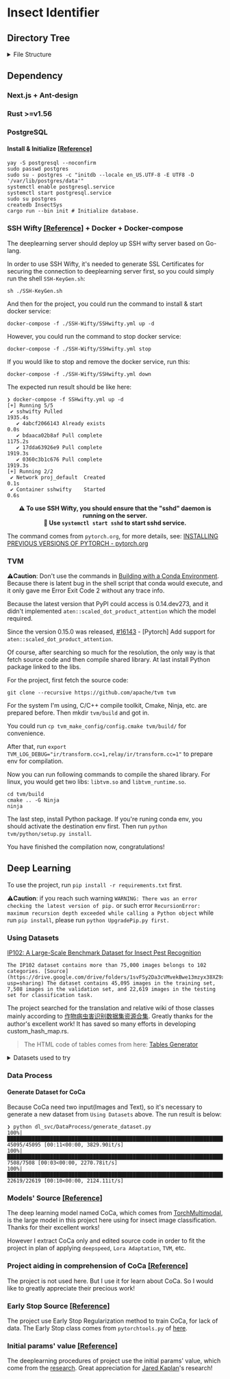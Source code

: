 # Insect Identifier

## Directory Tree
<details><summary>File Structure</summary>
<pre>
<code>Insect-Identifier
├── Cargo.lock
├── Cargo.toml
├── dl_svc
│   ├── CoCa
│   │   ├── coca_model.py
│   │   ├── coca_vit_custom.py
│   │   ├── multimodal_decoder.py
│   │   └── text_decoder.py
│   ├── CoCaProcedures
│   │   └── train.py
│   ├── config.py
│   ├── DataProcess
│   │   ├── datasetloader.py
│   │   ├── generate_dataset.py
│   │   └── text_processor.py
│   ├── ds_cfg.json
│   ├── Encoder
│   │   └── vision_transformer.py
│   ├── Layers
│   │   ├── attention_pooler.py
│   │   ├── mlp.py
│   │   ├── multi_head_attention.py
│   │   ├── normalizations.py
│   │   ├── patch_embedding.py
│   │   └── transformer.py
│   ├── Loss
│   │   ├── CoCa_loss.py
│   │   └── contrastive_loss_with_temperature.py
│   ├── manager.py
│   ├── Masking
│   │   └── random_masking.py
│   ├── ModelTransfer
│   │   └── Classifier.py
│   ├── TransferProcedures
│   │   ├── compile_model.py
│   │   ├── compile_utils.py
│   │   ├── infer_by_tvm.py
│   │   ├── infer_et_test.py
│   │   └── train.py
│   └── Utils
│       ├── attention.py
│       ├── common.py
│       ├── distributed.py
│       ├── early_stop.py
│       ├── file_io.py
│       └── random_seed.py
├── front_end
│   ├── app
│   │   ├── Componets
│   │   │   ├── Buttons
│   │   │   │   ├── SignInButton.tsx
│   │   │   │   ├── SignOutButton.tsx
│   │   │   │   └── SignUpButton.tsx
│   │   │   ├── FileManage.tsx
│   │   │   ├── NavBar.tsx
│   │   │   ├── ResultPagePanel.tsx
│   │   │   └── UploadImage.tsx
│   │   ├── globals.css
│   │   ├── layout.tsx
│   │   ├── page.module.css
│   │   ├── Pages
│   │   │   ├── ContentPanel.tsx
│   │   │   └── SubPages
│   │   │       ├── commands.json
│   │   │       ├── Commands.tsx
│   │   │       ├── Common.tsx
│   │   │       ├── FeedbackManage.tsx
│   │   │       ├── LabelData.tsx
│   │   │       ├── ModelManage.tsx
│   │   │       ├── UserInfo.tsx
│   │   │       ├── UserManage.tsx
│   │   │       └── WebSSH.tsx
│   │   ├── page.tsx
│   │   ├── Types.ts
│   │   └── Utils.tsx
│   ├── next.config.mjs
│   ├── next-env.d.ts
│   ├── package.json
│   ├── package-lock.json
│   ├── public
│   │   ├── next.svg
│   │   └── vercel.svg
│   └── tsconfig.json
├── GraduationDesign.ipynb
├── README.md
├── requirements.txt
├── src
│   ├── authenticator.rs
│   ├── config.rs
│   ├── daemon.rs
│   ├── dl_svc.rs
│   ├── doc_database.rs
│   ├── feedback.rs
│   ├── init_proj
│   │   └── init.rs
│   ├── io_agent.rs
│   ├── main.rs
│   ├── model_manager.rs
│   ├── species_vector.rs
│   └── user_manager.rs
├── SSH-Wifty
│   ├── cert
│   │   ├── cert.key
│   │   └── cert.pem
│   ├── SSH-KeyGen.sh
│   ├── sshwifty
│   │   ├── sshwifty.conf.json
│   │   └── sshwifty.conf.json.example
│   └── SSHwifty.yml
├── Test Plan.jmx
├── tvm_make_config
│   └── config.cmake
└── UpgradePip.py

25 directories, 89 files</code>
</pre>
</details>

## Dependency

### Next.js + Ant-design

### Rust >=v1.56

### PostgreSQL

#### Install & Initialize [[Reference]](https://blog.csdn.net/Mculover666/article/details/124049857)
```shell
yay -S postgresql --noconfirm
sudo passwd postgres
sudo su - postgres -c "initdb --locale en_US.UTF-8 -E UTF8 -D '/var/lib/postgres/data'"
systemctl enable postgresql.service
systemctl start postgresql.service
sudo su postgres
createdb InsectSys
cargo run --bin init # Initialize database.
```

### SSH Wifty [[Reference]](https://github.com/nirui/sshwifty) + Docker + Docker-compose

The deeplearning server should deploy up SSH wifty server based on Go-lang.

In order to use SSH Wifty, it's needed to generate SSL Certificates for securing the connection to deeplearning server first, so you could simply run the shell `SSH-KeyGen.sh`:
```shell
sh ./SSH-KeyGen.sh
```

And then for the project, you could run the command to install & start docker service:
```shell
docker-compose -f ./SSH-Wifty/SSHwifty.yml up -d
```
However, you could run the command to stop docker service:
```shell
docker-compose -f ./SSH-Wifty/SSHwifty.yml stop
```
If you would like to stop and remove the docker service, run this:
```shell
docker-compose -f ./SSH-Wifty/SSHwifty.yml down
```

The expected run result should be like here:
```shell
❯ docker-compose -f SSHwifty.yml up -d
[+] Running 5/5
 ✔ sshwifty Pulled                                                                                                                    1935.4s
   ✔ 4abcf2066143 Already exists                                                                                                         0.0s
   ✔ bdaaca02b8af Pull complete                                                                                                       1175.2s
   ✔ 17dda63926e9 Pull complete                                                                                                       1919.3s
   ✔ 0360c3b1c676 Pull complete                                                                                                       1919.3s
[+] Running 2/2
 ✔ Network proj_default  Created                                                                                                         0.1s
 ✔ Container sshwifty    Started                                                                                                         0.6s
```

<center><strong>⚠️ To use SSH Wifty, you should ensure that the "sshd" daemon is running on the server. <br />📄 Use <code>systemctl start sshd</code> to start sshd service.</strong></center>

The command comes from `pytorch.org`, for more details, see: [INSTALLING PREVIOUS VERSIONS OF PYTORCH - pytorch.org](https://pytorch.org/get-started/previous-versions/)

### TVM

⚠️**Caution**: Don't use the commands in [Building with a Conda Environment](https://tvm.apache.org/docs/install/from_source.html#building-with-a-conda-environment). Because there is latent bug in the shell script that conda would execute, and it only gave me Error Exit Code 2 without any trace info.

Because the latest version that PyPI could access is 0.14.dev273, and it didn't implemented `aten::scaled_dot_product_attention` which the model required.

Since the version 0.15.0 was released, [#16143](https://github.com/apache/tvm/pull/16143) - [Pytorch] Add support for `aten::scaled_dot_product_attention`.

Of course, after searching so much for the resolution, the only way is that fetch source code and then compile shared library. At last install Python package linked to the libs.

For the project, first fetch the source code:
```shell
git clone --recursive https://github.com/apache/tvm tvm
```

For the system I'm using, C/C++ compile toolkit, Cmake, Ninja, etc. are prepared before. Then mkdir `tvm/build` and got in.

You could run `cp tvm_make_config/config.cmake tvm/build/` for convenience.

After that, run `export TVM_LOG_DEBUG="ir/transform.cc=1,relay/ir/transform.cc=1"` to prepare env for compilation.

Now you can run following commands to compile the shared library. For linux, you would get two libs: `libtvm.so` and `libtvm_runtime.so`.
```shell
cd tvm/build
cmake .. -G Ninja
ninja
```

The last step, install Python package. If you're runing conda env, you should activate the destination env first. Then run `python tvm/python/setup.py install`.

You have finished the compilation now, congratulations!

## Deep Learning

To use the project, run `pip install -r requirements.txt` first.

⚠️**Caution**: if you reach such warning `WARNING: There was an error checking the latest version of pip.` or such error `RecursionError: maximum recursion depth exceeded while calling a Python object` while run `pip install`, please run `python UpgradePip.py first.`

### Using Datasets

[IP102: A Large-Scale Benchmark Dataset for Insect Pest Recognition](https://github.com/xpwu95/IP102?tab=readme-ov-file)

    The IP102 dataset contains more than 75,000 images belongs to 102 categories. [Source](https://drive.google.com/drive/folders/1svFSy2Da3cVMvekBwe13mzyx38XZ9xWo?usp=sharing) The dataset contains 45,095 images in the training set, 7,508 images in the validation set, and 22,619 images in the testing set for classification task.

The project searched for the translation and relative wiki of those classes mainly according to [作物病虫害识别数据集资源合集](https://aitechtogether.com/article/45878.html). Greatly thanks for the author's excellent work! It has saved so many efforts in developing custom_hash_map.rs.

> The HTML code of tables comes from here: [Tables Generator](https://www.tablesgenerator.com/html_tables)

<details>
<summary> Datasets used to try </summary>
    <div>
        <a href="https://www.kaggle.com/discussions/general/164015">Data Set of 120 Insect Species for Classification projects - kaggle</a>
        <p>It has 291 species of Insects using 63,364 images from the Natural History Museum London. <a href="https://zenodo.org/record/3549369#.XvI_jMfVLIU">[Source]</a></p>
    </div>
    <div>
        <a href="https://figshare.com/articles/dataset/Soybean_Crop_Insect_Raw_Image_Dataset_V1_with_bounding_boxes/13077221/4">InsectBase: Soybean Crop Insect Raw Image Dataset_V1 with Bounding boxes for Classification and Localization</a>
        <p>The dataset contains 4 catecories: Eocanthecona Bug, Tobacco Caterpillar, Red Hairy Catterpillar, Larva Spodoptera. It's a total of 3824 images.</p>
    </div>
    <div>
        <a href="https://www.kaggle.com/datasets/vencerlanz09/insect-village-synthetic-dataset?resource=download-directory&select=Insect+Classes">Insect Village Synthetic Dataset - kaggle</a>
        <p>The project use the dataset's folder `Insect Classes`, contains 1000 synthetic images for each insect class(10 categories and 10000 images in total).</p>
    </div>
    <div>
        <a href="https://www.kaggle.com/datasets/tarundalal/dangerous-insects-dataset">Dangerous Farm Insects Dataset - kaggle</a>
        <p>This dataset contains 15 classes that are regarded as the dangerous and harmful insects(Images total in 1578).</p>
    </div>
    <div>
        <a href="https://zenodo.org/records/8325384">Insect Detect - insect classification dataset v2</a>
        <p>The dataset contains 27 classes and 21000 images in total.</p>
    </div>
    <details>
        <summary>Count of each class in Insect Detect - insect classification dataset v2</summary>
        <style type="text/css">
        .tg  {border-collapse:collapse;border-spacing:0;}
        .tg td{border-color:black;border-style:solid;border-width:1px;font-family:Arial, sans-serif;font-size:14px;
        overflow:hidden;padding:10px 5px;word-break:normal;}
        .tg th{border-color:black;border-style:solid;border-width:1px;font-family:Arial, sans-serif;font-size:14px;
        font-weight:normal;overflow:hidden;padding:10px 5px;word-break:normal;}
        .tg .tg-baqh{text-align:center;vertical-align:top}
        .tg .tg-0lax{text-align:left;vertical-align:top}
        </style>
        <table class="tg">
        <thead>
        <tr>
            <th class="tg-baqh">Class</th>
            <th class="tg-baqh">Description</th>
            <th class="tg-baqh">Image Count</th>
        </tr>
        </thead>
        <tbody>
        <tr>
            <td class="tg-baqh">ant</td>
            <td class="tg-0lax">Formicidae</td>
            <td class="tg-baqh">1097</td>
        </tr>
        <tr>
            <td class="tg-baqh">bee</td>
            <td class="tg-0lax">Anthophila excluding Apis mellifera and Bombus sp.</td>
            <td class="tg-baqh">1061</td>
        </tr>
        <tr>
            <td class="tg-baqh">bee_apis</td>
            <td class="tg-0lax">Apis mellifera</td>
            <td class="tg-baqh">294</td>
        </tr>
        <tr>
            <td class="tg-baqh">bee_bombus</td>
            <td class="tg-0lax">Bombus sp.</td>
            <td class="tg-baqh">1262</td>
        </tr>
        <tr>
            <td class="tg-baqh">beetle</td>
            <td class="tg-0lax">Coleoptera excluding Coccinellidae and some Oedemeridae</td>
            <td class="tg-baqh">520</td>
        </tr>
        <tr>
            <td class="tg-baqh">beetle_cocci</td>
            <td class="tg-0lax">Coccinellidae</td>
            <td class="tg-baqh">776</td>
        </tr>
        <tr>
            <td class="tg-baqh">beetle_oedem</td>
            <td class="tg-0lax">Visually distinct Oedemeridae</td>
            <td class="tg-baqh">199</td>
        </tr>
        <tr>
            <td class="tg-baqh">bug</td>
            <td class="tg-0lax">Heteroptera excluding Graphosoma italicum</td>
            <td class="tg-baqh">390</td>
        </tr>
        <tr>
            <td class="tg-baqh">bug_grapho</td>
            <td class="tg-0lax">Graphosoma italicum</td>
            <td class="tg-baqh">185</td>
        </tr>
        <tr>
            <td class="tg-baqh">fly</td>
            <td class="tg-0lax">Brachycera excluding Empididae, Sarcophagidae, Syrphidae and small Brachycera</td>
            <td class="tg-baqh">1717</td>
        </tr>
        <tr>
            <td class="tg-baqh">fly_empi</td>
            <td class="tg-0lax">Empididae</td>
            <td class="tg-baqh">177</td>
        </tr>
        <tr>
            <td class="tg-baqh">fly_sarco</td>
            <td class="tg-0lax">Visually distinct Sarcophagidae</td>
            <td class="tg-baqh">319</td>
        </tr>
        <tr>
            <td class="tg-baqh">fly_small</td>
            <td class="tg-0lax">Small Brachycera</td>
            <td class="tg-baqh">1662</td>
        </tr>
        <tr>
            <td class="tg-baqh">hfly_episyr</td>
            <td class="tg-0lax">Hoverfly Episyrphus balteatus</td>
            <td class="tg-baqh">2518</td>
        </tr>
        <tr>
            <td class="tg-baqh">hfly_eristal</td>
            <td class="tg-0lax">Hoverfly Eristalis sp., mainly Eristalis tenax</td>
            <td class="tg-baqh">1954</td>
        </tr>
        <tr>
            <td class="tg-baqh">hfly_eupeo</td>
            <td class="tg-0lax">Mainly hoverfly Eupeodes corollae and Scaeva pyrastri</td>
            <td class="tg-baqh">1358</td>
        </tr>
        <tr>
            <td class="tg-baqh">hfly_myathr</td>
            <td class="tg-0lax">Hoverfly Myathropa florea</td>
            <td class="tg-baqh">593</td>
        </tr>
        <tr>
            <td class="tg-baqh">hfly_sphaero</td>
            <td class="tg-0lax">Hoverfly Sphaerophoria sp., mainly Sphaerophoria scripta</td>
            <td class="tg-baqh">374</td>
        </tr>
        <tr>
            <td class="tg-baqh">hfly_syrphus</td>
            <td class="tg-0lax">Mainly hoverfly Syrphus sp.</td>
            <td class="tg-baqh">488</td>
        </tr>
        <tr>
            <td class="tg-baqh">lepi</td>
            <td class="tg-0lax">Lepidoptera</td>
            <td class="tg-baqh">228</td>
        </tr>
        <tr>
            <td class="tg-baqh">none_bg</td>
            <td class="tg-0lax">Images with no insect - background (platform)</td>
            <td class="tg-baqh">851</td>
        </tr>
        <tr>
            <td class="tg-baqh">none_bird</td>
            <td class="tg-0lax">Images with no insect - bird sitting on platform</td>
            <td class="tg-baqh">67</td>
        </tr>
        <tr>
            <td class="tg-baqh">none_dirt</td>
            <td class="tg-0lax">Images with no insect - leaves and other plant material, bird droppings</td>
            <td class="tg-baqh">838</td>
        </tr>
        <tr>
            <td class="tg-baqh">none_shadow</td>
            <td class="tg-0lax">Images with no insect - shadows of insects or surrounding plants</td>
            <td class="tg-baqh">647</td>
        </tr>
        <tr>
            <td class="tg-baqh">other</td>
            <td class="tg-0lax">Other Arthropods, including various Hymenoptera and Symphyta, Diptera, Orthoptera, <br>Auchenorrhyncha, Neuroptera, Araneae</td>
            <td class="tg-baqh">790</td>
        </tr>
        <tr>
            <td class="tg-baqh">scorpionfly</td>
            <td class="tg-0lax">Panorpa sp.</td>
            <td class="tg-baqh">120</td>
        </tr>
        <tr>
            <td class="tg-baqh">wasp</td>
            <td class="tg-0lax">Mainly Vespula sp. and Polistes dominula</td>
            <td class="tg-baqh">515</td>
        </tr>
        </tbody>
        </table>
    </details>
</details>

### Data Process

#### Generate Dataset for CoCa

Because CoCa need two input(Images and Text), so it's necessary to generate a new dataset from `Using Datasets` above. The run result is below:

```shell
❯ python dl_svc/DataProcess/generate_dataset.py
100%|██████████████████████████████████████████████████████████████████████████████████| 45095/45095 [00:11<00:00, 3829.90it/s]
100%|████████████████████████████████████████████████████████████████████████████████████| 7508/7508 [00:03<00:00, 2270.78it/s]
100%|██████████████████████████████████████████████████████████████████████████████████| 22619/22619 [00:10<00:00, 2124.11it/s]

```

### Models' Source [[Reference]](https://github.com/facebookresearch/multimodal)

The deep learning model named CoCa, which comes from [TorchMultimodal](https://github.com/facebookresearch/multimodal), is the large model in this project here using for insect image classification. Thanks for their excellent works!

However I extract CoCa only and edited source code in order to fit the project in plan of applying `deepspeed`, `Lora Adaptation`, `TVM`, etc.

### Project aiding in comprehension of CoCa [[Reference]](https://github.com/lucidrains/CoCa-pytorch)

The project is not used here. But I use it for learn about CoCa. So I would like to greatly appreciate their precious work!

### Early Stop Source [[Reference]](https://github.com/Bjarten/early-stopping-pytorch)

The project use Early Stop Regularization method to train CoCa, for lack of data. The Early Stop class comes from `pytorchtools.py` of [here](https://github.com/Bjarten/early-stopping-pytorch).

### Initial params' value [[Reference]](https://arxiv.org/abs/2001.08361)

The deeplearning procedures of project use the initial params' value, which come from the [research](https://arxiv.org/abs/2001.08361). Great appreciation for [Jared Kaplan](https://sites.krieger.jhu.edu/jared-kaplan/)'s research!